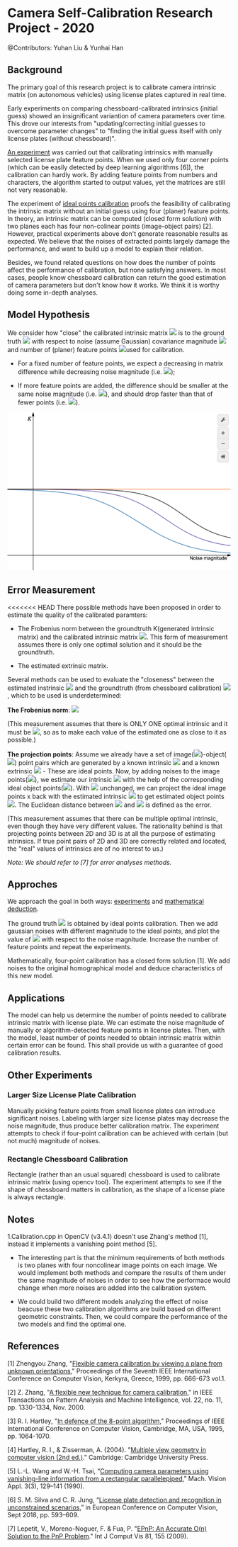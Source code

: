 # Camera Self-Calibration Research Project - 2020
@Contributors: Yuhan Liu & Yunhai Han<br/>


## Background
The primary goal of this research project is to calibrate camera intrinsic matrix (on autonomous vehicles) using license plates captured in real time. 

Early experiments on comparing chessboard-calibrated intrinsics (initial guess) showed an insignificant variantion of camera parameters over time. This drove our interests from "updating/correcting initial guesses to overcome parameter changes" to "finding the initial guess itself with only license plates (without chessboard)".

[An experiment](https://github.com/JaySparrow/Camera-Self-Calibration/tree/master/Experiment/License_plate(manually)) was carried out that calibrating intrinsics with manually selected license plate feature points. When we used only four corner points (which can be easily detected by deep learning algorithms [6]), the calibration can hardly work. By adding feature points from numbers and characters, the algorithm started to output values, yet the matrices are still not very reasonable.

The experiment of [ideal points calibration](https://github.com/JaySparrow/Camera-Self-Calibration/tree/master/Experiment/4_points) proofs the feasibility of calibrating  the intrinsic matrix without an initial guess using four (planer) feature points. In theory, an intrinsic matrix can be computed (closed form solution) with two planes each has four non-colinear points (image-object pairs) [2]. However, practical experiments above don't generate reasonable results as expected. We believe that the noises of extracted points largely damage the performance, and want to build up a model to explain their relation.

Besides, we found related questions on how does the number of points affect the performance of calibration, but none satisfying answers. In most cases, people know chessboard calibration can return the good estimation of camera parameters but don't know how it works. We think it is worthy doing some in-depth analyses. 

## Model Hypothesis
We consider how "close" the calibrated intrinsic matrix <img src="https://latex.codecogs.com/gif.latex?\hat{K}" /> is to the ground truth <img src="https://latex.codecogs.com/gif.latex?K" /> with respect to noise (assume Gaussian) covariance magnitude <img src="https://latex.codecogs.com/gif.latex?\Sigma" /> and number of (planer) feature points <img src="https://latex.codecogs.com/gif.latex?N " />used for calibration.

* For a fixed number of feature points, we expect a decreasing in matrix difference while decreasing noise magnitude (i.e. <img src="https://latex.codecogs.com/gif.latex?-||\hat{K}-K||\propto-||\Sigma||" />); 

* If more feature points are added, the difference should be smaller at the same noise magnitude (i.e. <img src="https://latex.codecogs.com/gif.latex?||\hat{K}_{N^+}-K||<||\hat{K}_{N^-}-K||" />), and should drop faster than that of fewer points (i.e. <img src="https://latex.codecogs.com/gif.latex?-\frac{\partial||\hat{K}_{N^+}-K||}{\partial||\Sigma||}>-\frac{\partial||\hat{K}_{N^-}-K||}{\partial||\Sigma||}" />).


![](model_hypothesis.png)

## Error Measurement
<<<<<<< HEAD
There possible methods have been proposed in order to estimate the quality of the calibrated paramters:

* The Frobenius norm between the groundtruth K(generated intrinsic matrix) and the calibrated intrinsic matrix <img src="https://latex.codecogs.com/gif.latex?\hat{K}" />. This form of measurement assumes there is only one optimal solution and it should be the groundtruth.

* The estimated extrinsic matrix.

Several methods can be used to evaluate the "closeness" between the estimated instrinsic <img src="https://latex.codecogs.com/gif.latex?\hat{K}" /> and the groundtruth (from chessboard calibration) <img src="https://latex.codecogs.com/gif.latex?K" />, which to be used is underdetermined:

**The Frobenius norm**: <img src="https://latex.codecogs.com/gif.latex?\sqrt{\sum_{i=1}^{m} \sum_{j=1}^{n}\left|\hat{K}-K \right|_{ij}^{2}}" /> 

(This measurement assumes that there is ONLY ONE optimal intrinsic and it must be <img src="https://latex.codecogs.com/gif.latex?K" />, so as to make each value of the estimated one as close to it as possible.)

**The projection points**: Assume we already have a set of image(<img src="https://latex.codecogs.com/gif.latex?x"/>)-object(<img src="https://latex.codecogs.com/gif.latex?X"/>) point pairs which are generated by a known intrinsic <img src="https://latex.codecogs.com/gif.latex?K" /> and a known extrinsic <img src="https://latex.codecogs.com/gif.latex?[R|t]" /> - These are ideal points. Now, by adding noises to the image points(<img src="https://latex.codecogs.com/gif.latex?\hat{x}" />), we estimate our intrinsic <img src="https://latex.codecogs.com/gif.latex?\hat{K}" /> with the help of the corresponding ideal object points(<img src="https://latex.codecogs.com/gif.latex?X"/>). With <img src="https://latex.codecogs.com/gif.latex?[R|t]" /> unchanged, we can project the ideal image points x back with the estimated intrinsic <img src="https://latex.codecogs.com/gif.latex?\hat{K}" /> to get estimated object points <img src="https://latex.codecogs.com/gif.latex?\hat{X}" />. The Euclidean distance between <img src="https://latex.codecogs.com/gif.latex?\hat{X}" /> and <img src="https://latex.codecogs.com/gif.latex?X" /> is defined as the error.

(This measurement assumes that there can be multiple optimal intrinsic, even though they have very different values. The rationality behind is that projecting points between 2D and 3D is at all the purpose of estimating intrinsics. If true point pairs of 2D and 3D are correctly related and located, the "real" values of intrinsics are of no interest to us.)

*Note: We should refer to [7] for error analyses methods.*

## Approches
We approach the goal in both ways: <u>experiments</u> and <u>mathematical deduction</u>. 

The ground truth <img src="https://latex.codecogs.com/gif.latex?K" /> is obtained by ideal points calibration. Then we add gaussian noises with different magnitude to the ideal points, and plot the value of <img src="https://latex.codecogs.com/gif.latex?\hat{K}" /> with respect to the noise magnitude. Increase the number of feature points and repeat the experiments.

Mathematically, four-point calibration has a closed form solution [1]. We add noises to the original homographical model and deduce characteristics of this new model.
## Applications
The model can help us determine the number of points needed to calibrate intrinsic matrix with license plate. We can estimate the noise magnitude of manually or algorithm-detected feature points in license plates. Then, with the model, least number of points needed to obtain intrinsic matrix within certain error can be found. This shall provide us with a guarantee of good calibration results.

## Other Experiments
### Larger Size License Plate Calibration
Manually picking feature points from small license plates can introduce significant noises. Labeling with larger size license plates may decrease the noise magnitude, thus produce better calibration matrix. The experiment attempts to check if four-point calibration can be achieved with certain (but not much) magnitude of noises.

### Rectangle Chessboard Calibration
Rectangle (rather than an usual squared) chessboard is used to calibrate intrinsic matrix (using opencv tool). The experiment attempts to see if the shape of chessboard matters in calibration, as the shape of a license plate is always rectangle.

## Notes
1.Calibration.cpp in OpenCV (v3.4.1) doesn't use Zhang's method [1], instead it implements a vanishing point method [5].

* The interesting part is that the minimum requirements of both methods is two planes with four noncolinear image points on each image.
We would implement both methods and compare the results of them under the same magnitude of noises 
in order to see how the performace would change when more noises are added into the calibration system.

* We could build two different models analyzing the effect of noise beacuse these two calibration algorithms are build based on different geometric constraints. Then, we could compare the performance of the two models and find the optimal one.

## References
[1] Zhengyou Zhang, "[Flexible camera calibration by viewing a plane from unknown orientations](https://ieeexplore.ieee.org/stamp/stamp.jsp?tp=&arnumber=791289)," Proceedings of the Seventh IEEE International Conference on Computer Vision, Kerkyra, Greece, 1999, pp. 666-673 vol.1.

[2] Z. Zhang, "[A flexible new technique for camera calibration](https://ieeexplore.ieee.org/stamp/stamp.jsp?tp=&arnumber=888718&isnumber=19223)," in IEEE Transactions on Pattern Analysis and Machine Intelligence, vol. 22, no. 11, pp. 1330-1334, Nov. 2000.

[3] R. I. Hartley, "[In defence of the 8-point algorithm](https://ieeexplore.ieee.org/stamp/stamp.jsp?tp=&arnumber=466816&isnumber=9796)," Proceedings of IEEE International Conference on Computer Vision, Cambridge, MA, USA, 1995, pp. 1064-1070.

[4] Hartley, R. I., & Zisserman, A. (2004). "[Multiple view geometry in computer vision (2nd ed.)](https://cvrs.whu.edu.cn/downloads/ebooks/Multiple%20View%20Geometry%20in%20Computer%20Vision%20(Second%20Edition).pdf)." Cambridge: Cambridge University Press.

[5] L.-L. Wang and W.-H. Tsai, “[Computing camera parameters using vanishing-line information from a rectangular parallelepiped](https://link.springer.com/content/pdf/10.1007/BF01214426.pdf),” Mach. Vision Appl. 3(3), 129–141 (1990).

[6] S. M. Silva and C. R. Jung, “[License plate detection and recognition in unconstrained scenarios](http://openaccess.thecvf.com/content_ECCV_2018/papers/Sergio_Silva_License_Plate_Detection_ECCV_2018_paper.pdf),” in European Conference on Computer Vision, Sept 2018, pp.
593–609.

[7] Lepetit, V., Moreno-Noguer, F. & Fua, P. "[EPnP: An Accurate O(n) Solution to the PnP Problem](http://imagine.enpc.fr/~monasse/Stereo/Projects/LepetitMorenoFua08.pdf)." Int J Comput Vis 81, 155 (2009).
